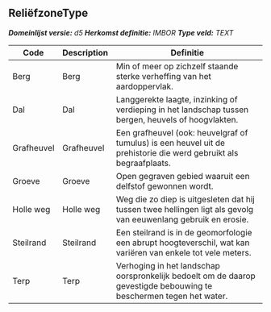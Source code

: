 ﻿## ReliëfzoneType

*__Domeinlijst versie:__ d5*
*__Herkomst definitie:__ IMBOR*
*__Type veld:__ TEXT*

|__Code__ |__Description__ |__Definitie__	|
|	---	|	---	|   ---	| 
| Berg | Berg | Min of meer op zichzelf staande sterke verheffing van het aardoppervlak. |
| Dal | Dal | Langgerekte laagte, inzinking of verdieping in het landschap tussen bergen, heuvels of hoogvlakten. |
| Grafheuvel | Grafheuvel | Een grafheuvel (ook: heuvelgraf of tumulus) is een heuvel uit de prehistorie die werd gebruikt als begraafplaats. |
| Groeve | Groeve | Open gegraven gebied waaruit een delfstof gewonnen wordt. |
| Holle weg | Holle weg | Weg die zo diep is uitgesleten dat hij tussen twee hellingen ligt als gevolg van eeuwenlang gebruik en erosie. |
| Steilrand | Steilrand | Een steilrand is in de geomorfologie een abrupt hoogteverschil, wat kan variëren van enkele tot vele meters. |
| Terp | Terp | Verhoging in het landschap oorspronkelijk bedoelt om de daarop gevestigde bebouwing te beschermen tegen het water. |
